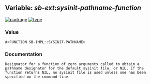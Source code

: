 ## Variable: ***sb-ext:*sysinit-pathname-function****
[![package](https://img.shields.io/badge/Package-SB--EXT-5f9ea0.svg?style=social&colorA=999999)](../) [![type](https://img.shields.io/badge/Type-Variable-5f9ea0.svg?style=social&colorA=999999)](../#variable) 
### Value
```
#<FUNCTION SB-IMPL::SYSINIT-PATHNAME>
```
### Documentation
```
Designator for a function of zero arguments called to obtain a
pathname designator for the default sysinit file, or NIL. If the
function returns NIL, no sysinit file is used unless one has been
specified on the command-line.
```
